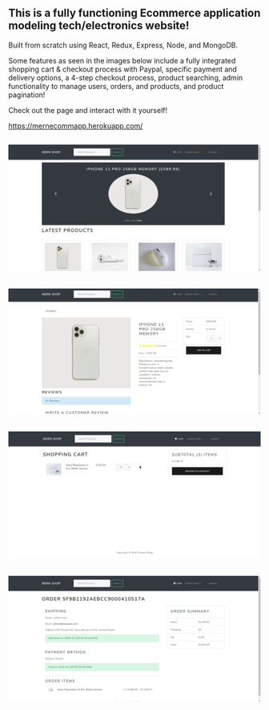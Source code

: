 This is a fully functioning Ecommerce application modeling tech/electronics website!
---------------------------------
Built from scratch using React, Redux, Express, Node, and MongoDB.

Some features as seen in the images below include a fully integrated shopping cart & checkout process with Paypal, specific payment and delivery options, a 4-step checkout process, product searching, admin functionality to manage users, orders, and products, and product pagination!

Check out the page and interact with it yourself!

https://mernecommapp.herokuapp.com/

![](uploads/mern-ecomm-1.png)
---------------------------------
![](uploads/mern-ecomm-2.png)
---------------------------------
![](uploads/mern-ecomm-3.png)
---------------------------------
![](uploads/mern-ecomm-4.png)
---------------------------------


